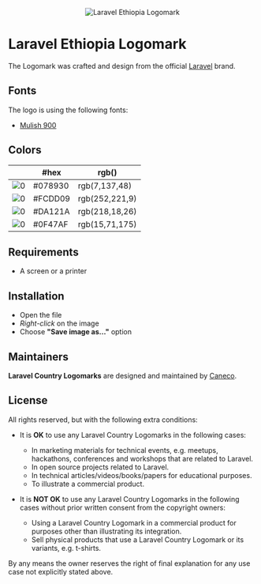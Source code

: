 <p align="center"><img src="/src/et/socialcard.png" alt="Laravel Ethiopia Logomark"></p>

# Laravel Ethiopia Logomark

The Logomark was crafted and design from the official [Laravel](https://github.com/laravel/art) brand.

## Fonts

The logo is using the following fonts:

- [Mulish 900](https://fonts.google.com/specimen/Mulish#900)


## Colors

|                                                                                                                   |#hex       |rgb()              |
|---                                                                                                                |---        |---                |
|![0](https://res.cloudinary.com/caneco/image/upload/c_scale,co_rgb:078930,e_colorize:100,f_png/v1/pallete.svg)     |#078930    |rgb(7,137,48)      |
|![0](https://res.cloudinary.com/caneco/image/upload/c_scale,co_rgb:FCDD09,e_colorize:100,f_png/v1/pallete.svg)     |#FCDD09    |rgb(252,221,9)     |
|![0](https://res.cloudinary.com/caneco/image/upload/c_scale,co_rgb:DA121A,e_colorize:100,f_png/v1/pallete.svg)     |#DA121A    |rgb(218,18,26)     |
|![0](https://res.cloudinary.com/caneco/image/upload/c_scale,co_rgb:0F47AF,e_colorize:100,f_png/v1/pallete.svg)     |#0F47AF    |rgb(15,71,175)     |

## Requirements

- A screen or a printer

## Installation

- Open the file
- *Right-click* on the image
- Choose **"Save image as…"** option

## Maintainers

**Laravel Country Logomarks** are designed and maintained by [Caneco](https://twitter.com/caneco).

## License

All rights reserved, but with the following extra conditions:

- It is **OK** to use any Laravel Country Logomarks in the following cases:
    - In marketing materials for technical events, e.g. meetups, hackathons, conferences and workshops that are related to Laravel.
    - In open source projects related to Laravel.
    - In technical articles/videos/books/papers for educational purposes.
    - To illustrate a commercial product.

- It is **NOT OK** to use any Laravel Country Logomarks in the following cases without prior written consent from the copyright owners:
    - Using a Laravel Country Logomark in a commercial product for purposes other than illustrating its integration.
    - Sell physical products that use a Laravel Country Logomark or its variants, e.g. t-shirts.

By any means the owner reserves the right of final explanation for any use case not explicitly stated above.
